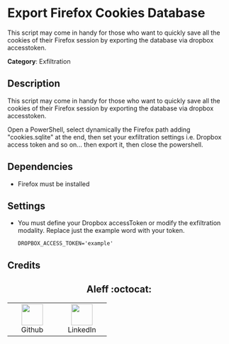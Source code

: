 # Export Firefox Cookies Database

This script may come in handy for those who want to quickly save all the cookies of their Firefox session by exporting the database via dropbox accesstoken.

**Category**: Exfiltration

## Description

This script may come in handy for those who want to quickly save all the cookies of their Firefox session by exporting the database via dropbox accesstoken.

Open a PowerShell, select dynamically the Firefox path adding "cookies.sqlite" at the end, then set your exfiltration settings i.e. Dropbox access token and so on... then export it, then close the powershell.

## Dependencies

* Firefox must be installed

## Settings

- You must define your Dropbox accessToken or modify the exfiltration modality. Replace just the example word with your token.

  ```shell
  DROPBOX_ACCESS_TOKEN='example'
  ```

## Credits

<h2 align="center"> Aleff :octocat: </h2>
<div align=center>
<table>
  <tr>
    <td align="center" width="96">
      <a href="https://github.com/aleff-github">
        <img src=https://github.com/aleff-github/aleff-github/blob/main/img/github.png?raw=true width="48" height="48" />
      </a>
      <br>Github
    </td>
    <td align="center" width="96">
      <a href="https://www.linkedin.com/in/alessandro-greco-aka-aleff/">
        <img src=https://github.com/aleff-github/aleff-github/blob/main/img/linkedin.png?raw=true width="48" height="48" />
      </a>
      <br>LinkedIn
    </td>
  </tr>
</table>
</div>

